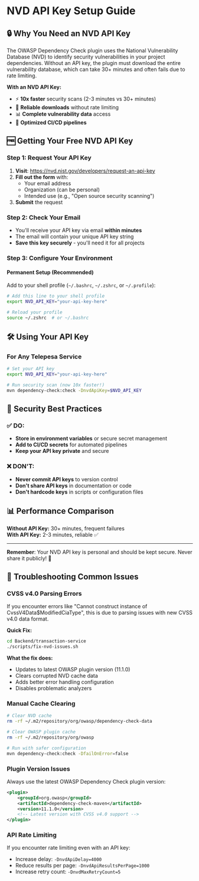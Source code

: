 # NVD API Key Setup Guide

## 🔒 Why You Need an NVD API Key

The OWASP Dependency Check plugin uses the National Vulnerability Database (NVD) to identify security vulnerabilities in your project dependencies. Without an API key, the plugin must download the entire vulnerability database, which can take 30+ minutes and often fails due to rate limiting.

**With an NVD API Key:**
- ⚡ **10x faster** security scans (2-3 minutes vs 30+ minutes)  
- 🔄 **Reliable downloads** without rate limiting
- 📊 **Complete vulnerability data** access
- 🚀 **Optimized CI/CD pipelines**

## 🆓 Getting Your Free NVD API Key

### Step 1: Request Your API Key
1. **Visit**: https://nvd.nist.gov/developers/request-an-api-key
2. **Fill out the form** with:
   - Your email address
   - Organization (can be personal)
   - Intended use (e.g., "Open source security scanning")
3. **Submit** the request

### Step 2: Check Your Email
- You'll receive your API key via email **within minutes**
- The email will contain your unique API key string
- **Save this key securely** - you'll need it for all projects

### Step 3: Configure Your Environment

#### Permanent Setup (Recommended)
Add to your shell profile (`~/.bashrc`, `~/.zshrc`, or `~/.profile`):
```bash
# Add this line to your shell profile
export NVD_API_KEY="your-api-key-here"

# Reload your profile
source ~/.zshrc  # or ~/.bashrc
```

## 🛠️ Using Your API Key

### For Any Telepesa Service
```bash
# Set your API key
export NVD_API_KEY="your-api-key-here"

# Run security scan (now 10x faster!)
mvn dependency-check:check -DnvdApiKey=$NVD_API_KEY
```

## 🔐 Security Best Practices

### ✅ DO:
- **Store in environment variables** or secure secret management
- **Add to CI/CD secrets** for automated pipelines  
- **Keep your API key private** and secure

### ❌ DON'T:
- **Never commit API keys** to version control
- **Don't share API keys** in documentation or code
- **Don't hardcode keys** in scripts or configuration files

## 📊 Performance Comparison

**Without API Key:** 30+ minutes, frequent failures  
**With API Key:** 2-3 minutes, reliable ✅

---

**Remember**: Your NVD API key is personal and should be kept secure. Never share it publicly! 🔐

## 🐛 Troubleshooting Common Issues

### CVSS v4.0 Parsing Errors
If you encounter errors like "Cannot construct instance of CvssV4Data$ModifiedCiaType", this is due to parsing issues with new CVSS v4.0 data format.

**Quick Fix:**
```bash
cd Backend/transaction-service
./scripts/fix-nvd-issues.sh
```

**What the fix does:**
- Updates to latest OWASP plugin version (11.1.0)
- Clears corrupted NVD cache data
- Adds better error handling configuration
- Disables problematic analyzers

### Manual Cache Clearing
```bash
# Clear NVD cache
rm -rf ~/.m2/repository/org/owasp/dependency-check-data

# Clear OWASP plugin cache
rm -rf ~/.m2/repository/org/owasp

# Run with safer configuration
mvn dependency-check:check -DfailOnError=false
```

### Plugin Version Issues
Always use the latest OWASP Dependency Check plugin version:
```xml
<plugin>
    <groupId>org.owasp</groupId>
    <artifactId>dependency-check-maven</artifactId>
    <version>11.1.0</version>
    <!-- Latest version with CVSS v4.0 support -->
</plugin>
```

### API Rate Limiting
If you encounter rate limiting even with an API key:
- Increase delay: `-DnvdApiDelay=4000`
- Reduce results per page: `-DnvdApiResultsPerPage=1000`
- Increase retry count: `-DnvdMaxRetryCount=5`

